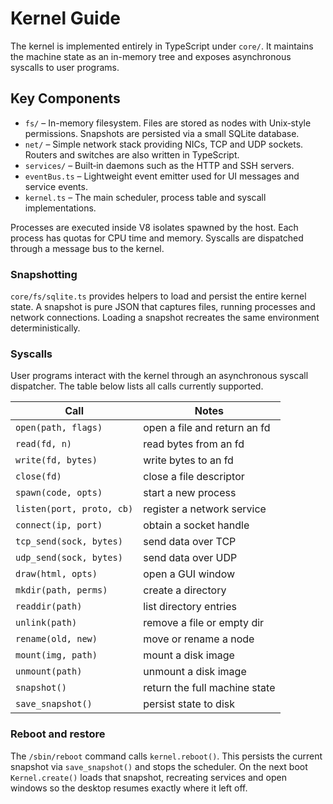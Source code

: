 # Kernel Guide

The kernel is implemented entirely in TypeScript under `core/`. It maintains the machine state as an in-memory tree and exposes asynchronous syscalls to user programs.

## Key Components

- `fs/` – In-memory filesystem. Files are stored as nodes with Unix‑style permissions. Snapshots are persisted via a small SQLite database.
- `net/` – Simple network stack providing NICs, TCP and UDP sockets. Routers and switches are also written in TypeScript.
- `services/` – Built‑in daemons such as the HTTP and SSH servers.
- `eventBus.ts` – Lightweight event emitter used for UI messages and service events.
- `kernel.ts` – The main scheduler, process table and syscall implementations.

Processes are executed inside V8 isolates spawned by the host. Each process has quotas for CPU time and memory. Syscalls are dispatched through a message bus to the kernel.

### Snapshotting

`core/fs/sqlite.ts` provides helpers to load and persist the entire kernel state. A snapshot is pure JSON that captures files, running processes and network connections. Loading a snapshot recreates the same environment deterministically.

### Syscalls

User programs interact with the kernel through an asynchronous syscall dispatcher. The table below lists all calls currently supported.

| Call | Notes |
| ---- | ----- |
| `open(path, flags)` | open a file and return an fd |
| `read(fd, n)` | read bytes from an fd |
| `write(fd, bytes)` | write bytes to an fd |
| `close(fd)` | close a file descriptor |
| `spawn(code, opts)` | start a new process |
| `listen(port, proto, cb)` | register a network service |
| `connect(ip, port)` | obtain a socket handle |
| `tcp_send(sock, bytes)` | send data over TCP |
| `udp_send(sock, bytes)` | send data over UDP |
| `draw(html, opts)` | open a GUI window |
| `mkdir(path, perms)` | create a directory |
| `readdir(path)` | list directory entries |
| `unlink(path)` | remove a file or empty dir |
| `rename(old, new)` | move or rename a node |
| `mount(img, path)` | mount a disk image |
| `unmount(path)` | unmount a disk image |
| `snapshot()` | return the full machine state |
| `save_snapshot()` | persist state to disk |

### Reboot and restore

The `/sbin/reboot` command calls `kernel.reboot()`. This persists the current
snapshot via `save_snapshot()` and stops the scheduler. On the next boot
`Kernel.create()` loads that snapshot, recreating services and open windows so
the desktop resumes exactly where it left off.
